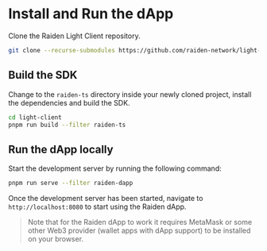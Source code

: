 # Install and Run the dApp

Clone the Raiden Light Client repository.

```bash
git clone --recurse-submodules https://github.com/raiden-network/light-client.git
```

## Build the SDK

Change to the `raiden-ts` directory inside your newly cloned project, install the dependencies and build the SDK.

```bash
cd light-client
pnpm run build --filter raiden-ts
```

## Run the dApp locally

Start the development server by running the following command:

```bash
pnpm run serve --filter raiden-dapp
```

Once the development server has been started, navigate to `http://localhost:8080` to start using the Raiden dApp.

> Note that for the Raiden dApp to work it requires MetaMask or some other Web3 provider (wallet apps with dApp support) to be installed on your browser.

